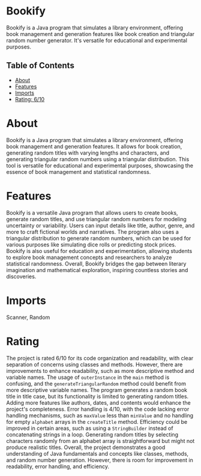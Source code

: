 # Bookify

Bookify is a Java program that simulates a library environment, offering book management and generation features like book creation and triangular random number generator. It's versatile for educational and experimental purposes.

## Table of Contents

- [About](#about)
- [Features](#features)
- [Imports](#Imports)
- [Rating: 6/10](#Rating)

# About

Bookify is a Java program that simulates a library environment, offering book management and generation features. It allows for book creation, generating random titles with varying lengths and characters, and generating triangular random numbers using a triangular distribution. This tool is versatile for educational and experimental purposes, showcasing the essence of book management and statistical randomness.

# Features

Bookify is a versatile Java program that allows users to create books, generate random titles, and use triangular random numbers for modeling uncertainty or variability. Users can input details like title, author, genre, and more to craft fictional worlds and narratives. The program also uses a triangular distribution to generate random numbers, which can be used for various purposes like simulating dice rolls or predicting stock prices. Bookify is also useful for education and experimentation, allowing students to explore book management concepts and researchers to analyze statistical randomness. Overall, Bookify bridges the gap between literary imagination and mathematical exploration, inspiring countless stories and discoveries.

# Imports

Scanner, Random

# Rating

The project is rated 6/10 for its code organization and readability, with clear separation of concerns using classes and methods. However, there are improvements to enhance readability, such as more descriptive method and variable names. The usage of `outerInstance` in the `main` method is confusing, and the `generateTriangularRandom` method could benefit from more descriptive variable names.
The program generates a random book title in title case, but its functionality is limited to generating random titles. Adding more features like authors, dates, and contents would enhance the project's completeness.
Error handling is 4/10, with the code lacking error handling mechanisms, such as `maxValue` less than `minValue` and no handling for empty `alphabet` arrays in the `createTitle` method. Efficiency could be improved in certain areas, such as using a `StringBuilder` instead of concatenating strings in a loop. Generating random titles by selecting characters randomly from an alphabet array is straightforward but might not produce realistic titles.
Overall, the project demonstrates a good understanding of Java fundamentals and concepts like classes, methods, and random number generation. However, there is room for improvement in readability, error handling, and efficiency.
